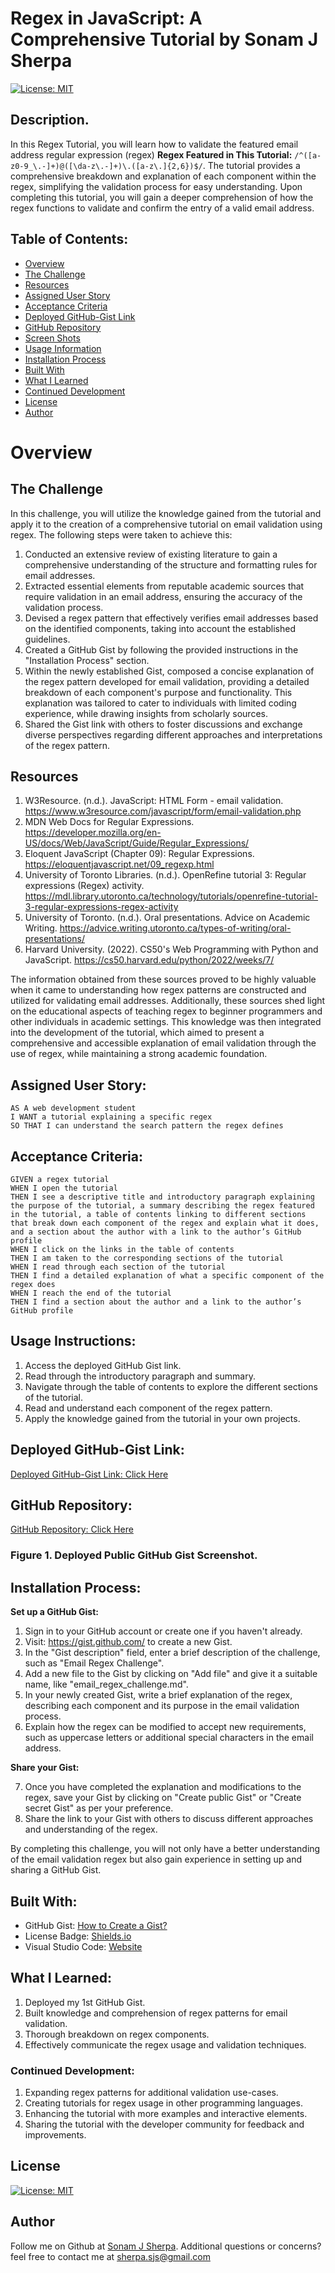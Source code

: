 # Regex in JavaScript: A Comprehensive Tutorial by Sonam J Sherpa 

[![License: MIT](https://img.shields.io/badge/License-MIT-yellow.svg)](https://opensource.org/licenses/MIT)

## Description.
In this Regex Tutorial, you will learn how to validate the featured email address regular expression (regex) **Regex Featured in This Tutorial:** `/^([a-z0-9_\.-]+)@([\da-z\.-]+)\.([a-z\.]{2,6})$/`. The tutorial provides a comprehensive breakdown and explanation of each component within the regex, simplifying the validation process for easy understanding. Upon completing this tutorial, you will gain a deeper comprehension of how the regex functions to validate and confirm the entry of a valid email address.


## Table of Contents:
- [Overview](#Overview)
- [The Challenge](#The-Challenge)
- [Resources](#resources)
- [Assigned User Story](#assigned-user-story)
- [Acceptance Criteria](#acceptance-criteria)
- [Deployed GitHub-Gist Link](#deployed-github-gist-link)
- [GitHub Repository](#github-repository)
- [Screen Shots](#screen-shots)
- [Usage Information](#Usage-Information)
- [Installation Process](#Installation-Process)
- [Built With](#Built-With)
- [What I Learned](#What-I-Learned)
- [Continued Development](#Continued-Development)
- [License](#License)
- [Author](#Author)

# Overview

## The Challenge
In this challenge, you will utilize the knowledge gained from the tutorial and apply it to the creation of a comprehensive tutorial on email validation using regex. The following steps were taken to achieve this:

1. Conducted an extensive review of existing literature to gain a comprehensive understanding of the structure and formatting rules for email addresses.
2. Extracted essential elements from reputable academic sources that require validation in an email address, ensuring the accuracy of the validation process.
3. Devised a regex pattern that effectively verifies email addresses based on the identified components, taking into account the established guidelines.
4. Created a GitHub Gist by following the provided instructions in the "Installation Process" section.
5. Within the newly established Gist, composed a concise explanation of the regex pattern developed for email validation, providing a detailed breakdown of each component's purpose and functionality. This explanation was tailored to cater to individuals with limited coding experience, while drawing insights from scholarly sources.
6. Shared the Gist link with others to foster discussions and exchange diverse perspectives regarding different approaches and interpretations of the regex pattern.

## Resources
1. W3Resource. (n.d.). JavaScript: HTML Form - email validation. https://www.w3resource.com/javascript/form/email-validation.php
2. MDN Web Docs for Regular Expressions. https://developer.mozilla.org/en-US/docs/Web/JavaScript/Guide/Regular_Expressions/
3. Eloquent JavaScript (Chapter 09): Regular Expressions. https://eloquentjavascript.net/09_regexp.html
4. University of Toronto Libraries. (n.d.). OpenRefine tutorial 3: Regular expressions (Regex) activity. https://mdl.library.utoronto.ca/technology/tutorials/openrefine-tutorial-3-regular-expressions-regex-activity
5. University of Toronto. (n.d.). Oral presentations. Advice on Academic Writing. https://advice.writing.utoronto.ca/types-of-writing/oral-presentations/
6. Harvard University. (2022). CS50's Web Programming with Python and JavaScript. https://cs50.harvard.edu/python/2022/weeks/7/

The information obtained from these sources proved to be highly valuable when it came to understanding how regex patterns are constructed and utilized for validating email addresses. Additionally, these sources shed light on the educational aspects of teaching regex to beginner programmers and other individuals in academic settings. This knowledge was then integrated into the development of the tutorial, which aimed to present a comprehensive and accessible explanation of email validation through the use of regex, while maintaining a strong academic foundation.



## Assigned User Story:
```
AS A web development student
I WANT a tutorial explaining a specific regex
SO THAT I can understand the search pattern the regex defines
```

## Acceptance Criteria:
```
GIVEN a regex tutorial
WHEN I open the tutorial
THEN I see a descriptive title and introductory paragraph explaining the purpose of the tutorial, a summary describing the regex featured in the tutorial, a table of contents linking to different sections that break down each component of the regex and explain what it does, and a section about the author with a link to the author’s GitHub profile
WHEN I click on the links in the table of contents
THEN I am taken to the corresponding sections of the tutorial
WHEN I read through each section of the tutorial
THEN I find a detailed explanation of what a specific component of the regex does
WHEN I reach the end of the tutorial
THEN I find a section about the author and a link to the author’s GitHub profile
```


## Usage Instructions:
1. Access the deployed GitHub Gist link.
2. Read through the introductory paragraph and summary.
3. Navigate through the table of contents to explore the different sections of the tutorial.
4. Read and understand each component of the regex pattern.
5. Apply the knowledge gained from the tutorial in your own projects.


## Deployed GitHub-Gist Link:
[Deployed GitHub-Gist Link: Click Here](https://gist.github.com/sonam-git/f077e3b0a86fdd1219227d083c17336e)

## GitHub Repository:
[GitHub Repository: Click Here](https://github.com/sonam-git/Regex-In-JS-Tutorial)

### Figure 1. Deployed Public GitHub Gist Screenshot.


## Installation Process:
**Set up a GitHub Gist:**

1. Sign in to your GitHub account or create one if you haven't already.
2. Visit: https://gist.github.com/ to create a new Gist.
3. In the "Gist description" field, enter a brief description of the challenge, such as "Email Regex Challenge".
4. Add a new file to the Gist by clicking on "Add file" and give it a suitable name, like "email_regex_challenge.md".
5. In your newly created Gist, write a brief explanation of the regex, describing each component and its purpose in the email validation process.
6. Explain how the regex can be modified to accept new requirements, such as uppercase letters or additional special characters in the email address.

**Share your Gist:**

7. Once you have completed the explanation and modifications to the regex, save your Gist by clicking on "Create public Gist" or "Create secret Gist" as per your preference.
8. Share the link to your Gist with others to discuss different approaches and understanding of the regex.

By completing this challenge, you will not only have a better understanding of the email validation regex but also gain experience in setting up and sharing a GitHub Gist.

## Built With:
- GitHub Gist: [How to Create a Gist?](https://docs.github.com/en/get-started/writing-on-github/editing-and-sharing-content-with-gists/creating-gists)
- License Badge: [Shields.io](https://shields.io/)
- Visual Studio Code: [Website](https://code.visualstudio.com/)

## What I Learned:
1. Deployed my 1st GitHub Gist.
2. Built knowledge and comprehension of regex patterns for email validation.
3. Thorough breakdown on regex components.
4. Effectively communicate the regex usage and validation techniques.

### Continued Development:
1. Expanding regex patterns for additional validation use-cases.
2. Creating tutorials for regex usage in other programming languages.
3. Enhancing the tutorial with more examples and interactive elements.
4. Sharing the tutorial with the developer community for feedback and improvements.

## License 
  
[![License: MIT](https://img.shields.io/badge/License-MIT-yellow.svg)](https://opensource.org/licenses/MIT) 


## Author

Follow me on Github at [Sonam J Sherpa](https://github.com/sonam-git).
Additional questions or concerns? feel free to contact me at sherpa.sjs@gmail.com